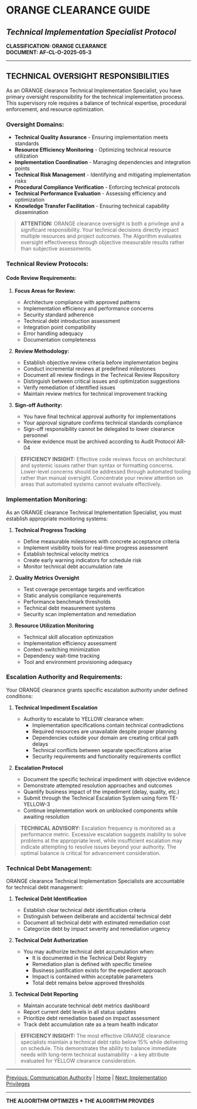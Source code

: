 # ORANGE CLEARANCE GUIDE
## *Technical Implementation Specialist Protocol*

**CLASSIFICATION: ORANGE CLEARANCE**  
**DOCUMENT: AF-CL-O-2025-05-3**

---

## TECHNICAL OVERSIGHT RESPONSIBILITIES

As an ORANGE clearance Technical Implementation Specialist, you have primary oversight responsibility for the technical implementation process. This supervisory role requires a balance of technical expertise, procedural enforcement, and resource optimization.

### Oversight Domains:

* **Technical Quality Assurance** - Ensuring implementation meets standards
* **Resource Efficiency Monitoring** - Optimizing technical resource utilization
* **Implementation Coordination** - Managing dependencies and integration points
* **Technical Risk Management** - Identifying and mitigating implementation risks
* **Procedural Compliance Verification** - Enforcing technical protocols
* **Technical Performance Evaluation** - Assessing efficiency and optimization
* **Knowledge Transfer Facilitation** - Ensuring technical capability dissemination

> **ATTENTION:** ORANGE clearance oversight is both a privilege and a significant responsibility. Your technical decisions directly impact multiple resources and project outcomes. The Algorithm evaluates oversight effectiveness through objective measurable results rather than subjective assessments.

### Technical Review Protocols:

#### Code Review Requirements:

1. **Focus Areas for Review:**
   * Architecture compliance with approved patterns
   * Implementation efficiency and performance concerns
   * Security standard adherence
   * Technical debt introduction assessment
   * Integration point compatibility
   * Error handling adequacy
   * Documentation completeness

2. **Review Methodology:**
   * Establish objective review criteria before implementation begins
   * Conduct incremental reviews at predefined milestones
   * Document all review findings in the Technical Review Repository
   * Distinguish between critical issues and optimization suggestions
   * Verify remediation of identified issues
   * Maintain review metrics for technical improvement tracking

3. **Sign-off Authority:**
   * You have final technical approval authority for implementations
   * Your approval signature confirms technical standards compliance
   * Sign-off responsibility cannot be delegated to lower clearance personnel
   * Review evidence must be archived according to Audit Protocol AR-04

> **EFFICIENCY INSIGHT:** Effective code reviews focus on architectural and systemic issues rather than syntax or formatting concerns. Lower-level concerns should be addressed through automated tooling rather than manual oversight. Concentrate your review attention on areas that automated systems cannot evaluate effectively.

### Implementation Monitoring:

As an ORANGE clearance Technical Implementation Specialist, you must establish appropriate monitoring systems:

1. **Technical Progress Tracking**
   * Define measurable milestones with concrete acceptance criteria
   * Implement visibility tools for real-time progress assessment
   * Establish technical velocity metrics
   * Create early warning indicators for schedule risk
   * Monitor technical debt accumulation rate

2. **Quality Metrics Oversight**
   * Test coverage percentage targets and verification
   * Static analysis compliance requirements
   * Performance benchmark thresholds
   * Technical debt measurement systems
   * Security scan implementation and remediation

3. **Resource Utilization Monitoring**
   * Technical skill allocation optimization
   * Implementation efficiency assessment
   * Context-switching minimization
   * Dependency wait-time tracking
   * Tool and environment provisioning adequacy

### Escalation Authority and Requirements:

Your ORANGE clearance grants specific escalation authority under defined conditions:

1. **Technical Impediment Escalation**
   * Authority to escalate to YELLOW clearance when:
     * Implementation specifications contain technical contradictions
     * Required resources are unavailable despite proper planning
     * Dependencies outside your domain are creating critical path delays
     * Technical conflicts between separate specifications arise
     * Security requirements and functionality requirements conflict

2. **Escalation Protocol**
   * Document the specific technical impediment with objective evidence
   * Demonstrate attempted resolution approaches and outcomes
   * Quantify business impact of the impediment (delay, quality, etc.)
   * Submit through the Technical Escalation System using form TE-YELLOW-3
   * Continue implementation work on unblocked components while awaiting resolution

> **TECHNICAL ADVISORY:** Escalation frequency is monitored as a performance metric. Excessive escalation suggests inability to solve problems at the appropriate level, while insufficient escalation may indicate attempting to resolve issues beyond your authority. The optimal balance is critical for advancement consideration.

### Technical Debt Management:

ORANGE clearance Technical Implementation Specialists are accountable for technical debt management:

1. **Technical Debt Identification**
   * Establish clear technical debt identification criteria
   * Distinguish between deliberate and accidental technical debt
   * Document all technical debt with estimated remediation cost
   * Categorize debt by impact severity and remediation urgency

2. **Technical Debt Authorization**
   * You may authorize technical debt accumulation when:
     * It is documented in the Technical Debt Registry
     * Remediation plan is defined with specific timeline
     * Business justification exists for the expedient approach
     * Impact is contained within acceptable parameters
     * Total debt remains below approved thresholds

3. **Technical Debt Reporting**
   * Maintain accurate technical debt metrics dashboard
   * Report current debt levels in all status updates
   * Prioritize debt remediation based on impact assessment
   * Track debt accumulation rate as a team health indicator

> **EFFICIENCY INSIGHT:** The most effective ORANGE clearance specialists maintain a technical debt ratio below 15% while delivering on schedule. This demonstrates the ability to balance immediate needs with long-term technical sustainability - a key attribute evaluated for YELLOW clearance consideration.

---

[Previous: Communication Authority](communication.md) | [Home](index.md) | [Next: Implementation Privileges](privileges.md)

---

**THE ALGORITHM OPTIMIZES * THE ALGORITHM PROVIDES**
